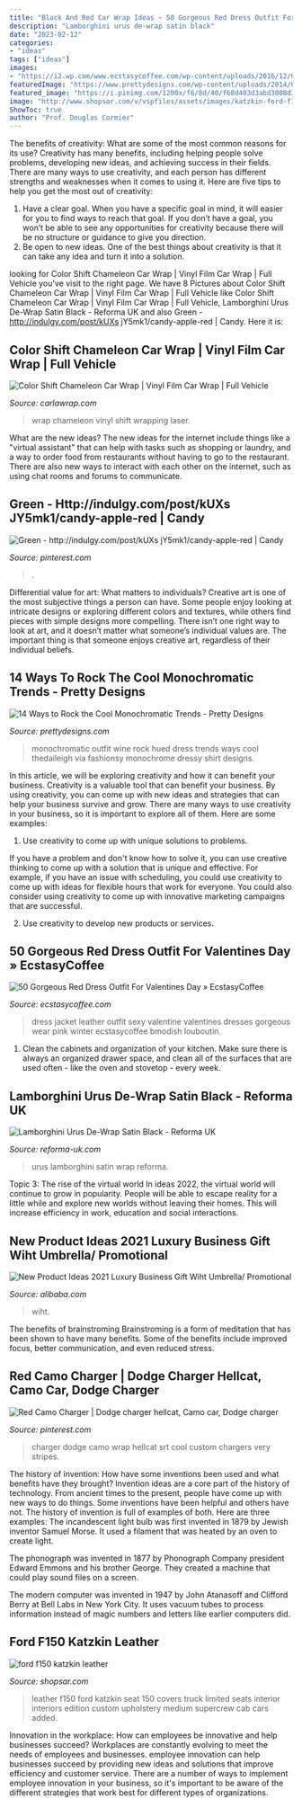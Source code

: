 ```yaml
---
title: "Black And Red Car Wrap Ideas ~ 50 Gorgeous Red Dress Outfit For Valentines Day » Ecstasycoffee"
description: "Lamborghini urus de-wrap satin black"
date: "2023-02-12"
categories:
- "ideas"
tags: ["ideas"]
images:
- "https://i2.wp.com/www.ecstasycoffee.com/wp-content/uploads/2016/12/Gorgeous-Red-Dress-Outfit-for-Valentines-Day.jpg?resize=640%2C939"
featuredImage: "https://www.prettydesigns.com/wp-content/uploads/2014/05/MONOCHROMATIC-OUTFIT-IDEAS-Wine-Hued-Top.jpg"
featured_image: "https://i.pinimg.com/1200x/f6/8d/40/f68d403d3abd3008d37e27d45802d1d7.jpg"
image: "http://www.shopsar.com/v/vspfiles/assets/images/katzkin-ford-f150-1.jpg"
ShowToc: true
author: "Prof. Douglas Cormier"
---
```



The benefits of creativity: What are some of the most common reasons for its use?
Creativity has many benefits, including helping people solve problems, developing new ideas, and achieving success in their fields. There are many ways to use creativity, and each person has different strengths and weaknesses when it comes to using it. Here are five tips to help you get the most out of creativity: 
1. Have a clear goal. When you have a specific goal in mind, it will easier for you to find ways to reach that goal. If you don’t have a goal, you won’t be able to see any opportunities for creativity because there will be no structure or guidance to give you direction. 
2. Be open to new ideas. One of the best things about creativity is that it can take any idea and turn it into a solution.

	

		
looking for Color Shift Chameleon Car Wrap | Vinyl Film Car Wrap | Full Vehicle you've visit to the right page. We have 8 Pictures about Color Shift Chameleon Car Wrap | Vinyl Film Car Wrap | Full Vehicle like Color Shift Chameleon Car Wrap | Vinyl Film Car Wrap | Full Vehicle, Lamborghini Urus De-Wrap Satin Black - Reforma UK and also Green - http://indulgy.com/post/kUXs jY5mk1/candy-apple-red | Candy. Here it is:
		
    
## Color Shift Chameleon Car Wrap | Vinyl Film Car Wrap | Full Vehicle

<img loading=lazy src="https://cdn.shopify.com/s/files/1/0253/7485/1118/products/car_wrap_black_laser_1200x630.jpg?v=1584955040" onerror="this.onerror=null;this.src='https://tse3.mm.bing.net/th?id=OIP._CVDAxFb_Ik6RsvaVzGaXgHaE8&amp;pid=15.1';" alt="Color Shift Chameleon Car Wrap | Vinyl Film Car Wrap | Full Vehicle">

_Source: carlawrap.com_

>wrap chameleon vinyl shift wrapping laser. 

	

What are the new ideas?
The new ideas for the internet include things like a "virtual assistant" that can help with tasks such as shopping or laundry, and a way to order food from restaurants without having to go to the restaurant. There are also new ways to interact with each other on the internet, such as using chat rooms and forums to communicate.

    
## Green - Http://indulgy.com/post/kUXs JY5mk1/candy-apple-red | Candy

<img loading=lazy src="https://i.pinimg.com/1200x/f6/8d/40/f68d403d3abd3008d37e27d45802d1d7.jpg" onerror="this.onerror=null;this.src='https://tse2.mm.bing.net/th?id=OIP.w0Zc8sSPoBzzcHV_ar_3dwAAAA&amp;pid=15.1';" alt="Green - http://indulgy.com/post/kUXs jY5mk1/candy-apple-red | Candy">

_Source: pinterest.com_

>. 

	

Differential value for art: What matters to individuals?
Creative art is one of the most subjective things a person can have. Some people enjoy looking at intricate designs or exploring different colors and textures, while others find pieces with simple designs more compelling. There isn’t one right way to look at art, and it doesn’t matter what someone’s individual values are. The important thing is that someone enjoys creative art, regardless of their individual beliefs.

    
## 14 Ways To Rock The Cool Monochromatic Trends - Pretty Designs

<img loading=lazy src="https://www.prettydesigns.com/wp-content/uploads/2014/05/MONOCHROMATIC-OUTFIT-IDEAS-Wine-Hued-Top.jpg" onerror="this.onerror=null;this.src='https://tse1.mm.bing.net/th?id=OIP.Y6dnsDUIRWxI86Q9Bp55DQHaLG&amp;pid=15.1';" alt="14 Ways to Rock the Cool Monochromatic Trends - Pretty Designs">

_Source: prettydesigns.com_

>monochromatic outfit wine rock hued dress trends ways cool thedaileigh via fashionsy monochrome dressy shirt designs. 

	

In this article, we will be exploring creativity and how it can benefit your business.
Creativity is a valuable tool that can benefit your business. By using creativity, you can come up with new ideas and strategies that can help your business survive and grow. There are many ways to use creativity in your business, so it is important to explore all of them. Here are some examples:
1. Use creativity to come up with unique solutions to problems.

If you have a problem and don't know how to solve it, you can use creative thinking to come up with a solution that is unique and effective. For example, if you have an issue with scheduling, you could use creativity to come up with ideas for flexible hours that work for everyone. You could also consider using creativity to come up with innovative marketing campaigns that are successful.

2. Use creativity to develop new products or services.

    
## 50 Gorgeous Red Dress Outfit For Valentines Day » EcstasyCoffee

<img loading=lazy src="https://i2.wp.com/www.ecstasycoffee.com/wp-content/uploads/2016/12/Gorgeous-Red-Dress-Outfit-for-Valentines-Day.jpg?resize=640%2C939" onerror="this.onerror=null;this.src='https://tse4.mm.bing.net/th?id=OIP.Z3gBMfQupcj1wtyVrEOSfgHaK3&amp;pid=15.1';" alt="50 Gorgeous Red Dress Outfit For Valentines Day » EcstasyCoffee">

_Source: ecstasycoffee.com_

>dress jacket leather outfit sexy valentine valentines dresses gorgeous wear pink winter ecstasycoffee bmodish louboutin. 

	

1. Clean the cabinets and organization of your kitchen. Make sure there is always an organized drawer space, and clean all of the surfaces that are used often - like the oven and stovetop - every week.

    
## Lamborghini Urus De-Wrap Satin Black - Reforma UK

<img loading=lazy src="https://reforma-uk.com/wp-content/uploads/2019/10/Lamborghini-Urus-Satin-Black-Wrap_0003_Lamborghini-Urus-Satin-Black-Wrap_0000_Layer-0.jpg);" onerror="this.onerror=null;this.src='https://tse3.mm.bing.net/th?id=OIP.8GIAaD_2a8oit3kQ96-9IAHaE8&amp;pid=15.1';" alt="Lamborghini Urus De-Wrap Satin Black - Reforma UK">

_Source: reforma-uk.com_

>urus lamborghini satin wrap reforma. 

	

Topic 3: The rise of the virtual world
In ideas 2022, the virtual world will continue to grow in popularity. People will be able to escape reality for a little while and explore new worlds without leaving their homes. This will increase efficiency in work, education and social interactions.

    
## New Product Ideas 2021 Luxury Business Gift Wiht Umbrella/ Promotional

<img loading=lazy src="https://sc02.alicdn.com/kf/H83846e1758334486924a20582363d16af/200146690/H83846e1758334486924a20582363d16af.jpg" onerror="this.onerror=null;this.src='https://tse3.mm.bing.net/th?id=OIP.wGeumwjBsycG71GSNIqt2AHaIF&amp;pid=15.1';" alt="New Product Ideas 2021 Luxury Business Gift Wiht Umbrella/ Promotional">

_Source: alibaba.com_

>wiht. 

	

The benefits of brainstroming
Brainstroming is a form of meditation that has been shown to have many benefits. Some of the benefits include improved focus, better communication, and even reduced stress.

    
## Red Camo Charger | Dodge Charger Hellcat, Camo Car, Dodge Charger

<img loading=lazy src="https://i.pinimg.com/736x/d7/c0/bd/d7c0bd51e3817a4b24e2d1f02ff75944.jpg" onerror="this.onerror=null;this.src='https://tse3.mm.bing.net/th?id=OIP.WTB-ptaokyhgt2dhEe_aawHaEK&amp;pid=15.1';" alt="Red Camo Charger | Dodge charger hellcat, Camo car, Dodge charger">

_Source: pinterest.com_

>charger dodge camo wrap hellcat srt cool custom chargers very stripes. 

	

The history of invention: How have some inventions been used and what benefits have they brought?
Invention ideas are a core part of the history of technology. From ancient times to the present, people have come up with new ways to do things. Some inventions have been helpful and others have not. The history of invention is full of examples of both. Here are three examples:
The incandescent light bulb was first invented in 1879 by Jewish inventor Samuel Morse. It used a filament that was heated by an oven to create light.

The phonograph was invented in 1877 by Phonograph Company president Edward Emmons and his brother George. They created a machine that could play sound files on a screen.

The modern computer was invented in 1947 by John Atanasoff and Clifford Berry at Bell Labs in New York City. It uses vacuum tubes to process information instead of magic numbers and letters like earlier computers did.

    
## Ford F150 Katzkin Leather

<img loading=lazy src="http://www.shopsar.com/v/vspfiles/assets/images/katzkin-ford-f150-1.jpg" onerror="this.onerror=null;this.src='https://tse2.mm.bing.net/th?id=OIP.VbUM7Np7MUyv_EMw5631FQHaE8&amp;pid=15.1';" alt="ford f150 katzkin leather">

_Source: shopsar.com_

>leather f150 ford katzkin seat 150 covers truck limited seats interior interiors edition custom upholstery medium supercrew cab cars added. 

	

Innovation in the workplace: How can employees be innovative and help businesses succeed?
Workplaces are constantly evolving to meet the needs of employees and businesses. employee innovation can help businesses succeed by providing new ideas and solutions that improve efficiency and customer service. There are a number of ways to implement employee innovation in your business, so it's important to be aware of the different strategies that work best for different types of organizations.

